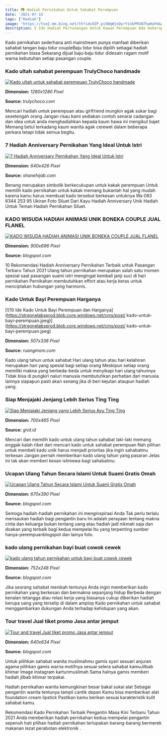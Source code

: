 ```yaml
---
title: 📷 Hadiah Pernikahan Untuk Sahabat Perempuan
date: '2021-07-15'
tags: ["Hadiah"]
image: "https://tse2.mm.bing.net/th?id=OIP.psSWqWjnDyrYinbPRVAThwHaFm&amp;pid=15.1"
description: 5 Ide Hadiah Pertunangan Untuk Kawan Perempuan Ada beberapa momen dalam hidup yang pantas dirayakan salah satunya acara pertunangan Tentu momen tersebut adal
---
```




Kado pernikahan sederhana anti mainstream punya manfaat diberikan sahabat tangan baju tidur coupleBaju tidur bisa dipilih sebagai hadiah pernikahan biasa Sekarang dijual baju-baju tidur didesain ragam motif warna kebutuhan setiap pasangan couple.



### Kado ultah sahabat perempuan TrulyChoco handmade 

[![Kado ultah untuk sahabat perempuan  TrulyChoco handmade ](http://trulychoco.com/wp-content/uploads/2020/10/hadiah-ultah-untuk-musilah3.jpg)](http://trulychoco.com/wp-content/uploads/2020/10/hadiah-ultah-untuk-musilah3.jpg)


**Dimension:** _1280x1280 Pixel_ 

**Source:** _trulychoco.com_ 


Mencari hadiah untuk perempuan atau girlfriend mungkin agak sukar bagi sesetengah orang Jangan risau kami sediakan contoh senarai cadangan dan idea untuk anda menghadiahkan kepada kaum hawa ini mengikut bajet Memang betul terkadang kaum wanita agak cerewet dalam beberapa perkara tetapi tidak semua begitu.


### 7 Hadiah Anniversary Pernikahan Yang Ideal Untuk Istri

[![7 Hadiah Anniversary Pernikahan Yang Ideal Untuk Istri](https://shanehijab.com/wp-content/uploads/2019/09/hadiah-anniversary.jpg)](https://shanehijab.com/wp-content/uploads/2019/09/hadiah-anniversary.jpg)


**Dimension:** _640x426 Pixel_ 

**Source:** _shanehijab.com_ 


Benang merupakan simbolik berkecukupan untuk kakak perempuan Untuk memilih kado pernikahan untuk kakak memang bukanlah hal yang mudah karena kamu harus membuat kado tersebut berkesan untuknya Wa 083 8344 253 95 Ukiran Foto Siluet Dari Kayu Hadiah Anniversary Unik Hadiah Untuk Teman Hadiah Pernikahan Siluet.


### KADO WISUDA HADIAH ANIMASI UNIK BONEKA COUPLE JUAL FLANEL 

[![KADO WISUDA HADIAH ANIMASI UNIK BONEKA COUPLE JUAL FLANEL ](https://3.bp.blogspot.com/-WKeiDwHh0Ow/U8a8P5UwNJI/AAAAAAAAB44/krNv3ImDkTU/s1600/IKLAN+BONEKA+COUPLE+KADO+HADIAH+ULTAH+PACAR+ULANG+TAHUN+PASANGAN+ANNIVERSARRY+PACAR+MANTAN+TEMAN+SAHABAT+KELUARGA+ANAK+IBU+AYAH+AAAA.jpg)](https://3.bp.blogspot.com/-WKeiDwHh0Ow/U8a8P5UwNJI/AAAAAAAAB44/krNv3ImDkTU/s1600/IKLAN+BONEKA+COUPLE+KADO+HADIAH+ULTAH+PACAR+ULANG+TAHUN+PASANGAN+ANNIVERSARRY+PACAR+MANTAN+TEMAN+SAHABAT+KELUARGA+ANAK+IBU+AYAH+AAAA.jpg)


**Dimension:** _900x696 Pixel_ 

**Source:** _blogspot.com_ 


10 Rekomendasi Hadiah Anniversary Pernikahan Terbaik untuk Pasangan Terbaru Tahun 2021 Ulang tahun pernikahan merupakan salah satu momen spesial saat pasangan suami istri mengingat kembali janji suci di hari pernikahan Pernikahan membutuhkan effort atau kerja keras untuk menciptakan hubungan yang harmonis.


###  Kado Untuk Bayi Perempuan Harganya

[![10 Ide Kado Untuk Bayi Perempuan dan Harganya](https://strgonelabsprod.blob.core.windows.net/cms/post/ kado-untuk-bayi-perempuan.jpeg)](https://strgonelabsprod.blob.core.windows.net/cms/post/ kado-untuk-bayi-perempuan.jpeg)


**Dimension:** _507x338 Pixel_ 

**Source:** _ruangmom.com_ 


Kado ulang tahun untuk sahabat Hari ulang tahun atau hari kelahiran merupakan hari yang spesial bagi setiap orang Meskipun setiap orang memiliki makna yang berbeda-beda untuk menyikapi hari ulang tahunnya Tidak bisa di pungkiri naluri manusia membutuhkan perhatian dari manusia lainnya siapapun pasti akan senang jika di beri kejutan ataupun hadiah yang.


### Siap Menjajaki Jenjang Lebih Serius Ting Ting 

[![Siap Menjajaki Jenjang yang Lebih Serius Ayu Ting Ting ](https://asset-a.grid.id/crop/0x0:0x0/700x465/photo/2020/06/20/1455886598.jpg)](https://asset-a.grid.id/crop/0x0:0x0/700x465/photo/2020/06/20/1455886598.jpg)


**Dimension:** _700x465 Pixel_ 

**Source:** _grid.id_ 


Mencari dan memilih kado untuk ulang tahun sahabat laki-laki memang enggak kalah ribet dari mencari kado untuk sahabat perempuan Nah pilihan untuk membeli kado unik harus menjadi prioritas jika ingin sahabatmu terkesan Jangan pernah memberikan kado ulang tahun yang pasaran Jelas ini tak akan memberi kesan istimewa bagi sahabatmu.


### Ucapan Ulang Tahun Secara Islami Untuk Suami Gratis Omah

[![Ucapan Ulang Tahun Secara Islami Untuk Suami  Gratis Omah](https://i1.wp.com/2.bp.blogspot.com/-1BUJvAEtRZI/VNcF8UncGhI/AAAAAAAAAhM/ihQmj41j0kA/s1600/ultah%2Bsahabat.jpg)](https://i1.wp.com/2.bp.blogspot.com/-1BUJvAEtRZI/VNcF8UncGhI/AAAAAAAAAhM/ihQmj41j0kA/s1600/ultah%2Bsahabat.jpg)


**Dimension:** _670x390 Pixel_ 

**Source:** _blogspot.com_ 


Semoga hadiah-hadiah pernikahan ini menginspirasi Anda Tak perlu terlalu merisaukan hadiah bagi pengantin baru Ini adalah perayaan tentang makna cinta dan keluarga bukan tentang uang atau hadiah jadi nikmati saja dan doakan yang terbaik bagi kedua mempelai Itu yang terpenting sumber hanya-perempuanblogspot dan lainya foto.


### kado ulang pernikahan bayi buat cowok cewek 

[![kado ulang tahun pernikahan untuk bayi buat cowok cewek ](https://2.bp.blogspot.com/-uHSn0d4gOns/W7IBevX_3-I/AAAAAAAAAS0/QaDV9ng316Mx2TBRoJaPGPbp0_h_IO2_ACK4BGAYYCw/s752/RIZEL%2Bpng2%2Bblog.png)](https://2.bp.blogspot.com/-uHSn0d4gOns/W7IBevX_3-I/AAAAAAAAAS0/QaDV9ng316Mx2TBRoJaPGPbp0_h_IO2_ACK4BGAYYCw/s752/RIZEL%2Bpng2%2Bblog.png)


**Dimension:** _752x248 Pixel_ 

**Source:** _blogspot.com_ 


Jika seorang sahabat menikah tentunya Anda ingin memberikan kado pernikahan yang berkesan dan bermakna sepanjang hidup Berbeda dengan kenalan tetangga atau relasi kerja yang biasanya cukup diberikan hadiah berupa uang yang terselip di dalam amplop Kado pernikahan untuk sahabat menggambarkan dukungan Anda terhadap kehidupan yang akan.


### Tour travel Jual tiket promo Jasa antar jemput 

[![Tour and travel Jual tiket promo Jasa antar jemput ](https://2.bp.blogspot.com/-vLxff90VESA/WAH6kpHBhRI/AAAAAAAAACs/JfBLuVsV30QpRjNnNkGd8wTbAJKoen_WACLcB/s640/AA%2BHILANGGG.jpg)](https://2.bp.blogspot.com/-vLxff90VESA/WAH6kpHBhRI/AAAAAAAAACs/JfBLuVsV30QpRjNnNkGd8wTbAJKoen_WACLcB/s640/AA%2BHILANGGG.jpg)


**Dimension:** _640x634 Pixel_ 

**Source:** _blogspot.com_ 



Untuk pilihkan sahabat wanita muslimahmu gamis syari sesuari anjuran agama pilihkan gamis warna motifnya sesuai selera sahabat kamuJilbab khimar Image instagram kartunmuslimah Sama halnya gamis memberi hadiah jilbab khimar terpakai.


Hadiah pernikahan wanita kemungkinan besar bakal sukai alat Sebagai pengantin wanita tentunya tampil cantik depan Kamu bisa memberikan alat foundation cream lipstick Pastikan kamu berikan sesuai karakteristik kulit sahabat kamu.


Rekomendasi Kado Pernikahan Terbaik Pengantin Masa Kini Terbaru Tahun 2021 Anda memberikan hadiah pernikahan kedua mempelai pengantin sepenuh hati pilihan hadiah pernikahan terlupakan barang-barang bermerek makanan lezat perabotan elektronik .





